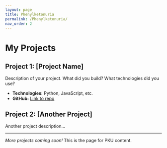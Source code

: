 ```yaml
---
layout: page
title: Phenylketonuria
permalink: /Phenylketonuria/
nav_order: 2
---
```


# My Projects

## Project 1: [Project Name]

Description of your project. What did you build? What technologies did you use?

- **Technologies:** Python, JavaScript, etc.
- **GitHub:** [Link to repo](https://github.com/yourusername/project)

## Project 2: [Another Project]

Another project description...

---

*More projects coming soon!*
This is the page for PKU content.
